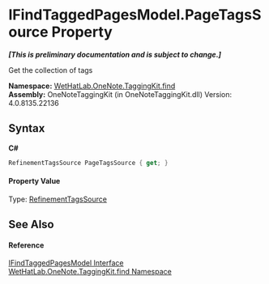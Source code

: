 # IFindTaggedPagesModel.PageTagsSource Property 
 _**\[This is preliminary documentation and is subject to change.\]**_

Get the collection of tags

**Namespace:**&nbsp;<a href="0e3a8efd-07d2-1709-b1cd-709153222081.md">WetHatLab.OneNote.TaggingKit.find</a><br />**Assembly:**&nbsp;OneNoteTaggingKit (in OneNoteTaggingKit.dll) Version: 4.0.8135.22136

## Syntax

**C#**<br />
``` C#
RefinementTagsSource PageTagsSource { get; }
```


#### Property Value
Type: <a href="d7211135-5356-9b91-8953-931edc03290b.md">RefinementTagsSource</a>

## See Also


#### Reference
<a href="bbd40eb0-67c9-f321-753a-26d6f6916565.md">IFindTaggedPagesModel Interface</a><br /><a href="0e3a8efd-07d2-1709-b1cd-709153222081.md">WetHatLab.OneNote.TaggingKit.find Namespace</a><br />